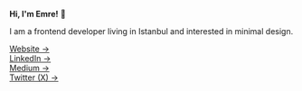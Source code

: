 **Hi, I'm Emre!** 👋

I am a frontend developer living in Istanbul and interested in minimal design.

[Website &rarr;](https://akdas.dev)<br />
[LinkedIn &rarr;](https://linkedin.com/in/emreakdas)<br />
[Medium &rarr;](https://medium.com/@emreakdas)<br />
[Twitter (X) &rarr;](https://twitter.com/emreakd4s)
